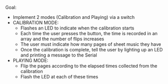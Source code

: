 Goal: 
  - Implement 2 modes (Calibration and Playing) via a switch
  - CALIBRATION MODE: 
      - Flashes an LED to indicate when the calibration starts
      - Each time the user presses the button, the time is recorded in an array and the number of flips increases
      - The user must indicate how many pages of sheet music they have
      - Once the calibration is complete, tell the user by lighting up an LED and printing a message to the Serial
  - PLAYING MODE:
      - Flip the pages according to the elapsed times collected from the calibration
      - Flash the LED at each of these times
